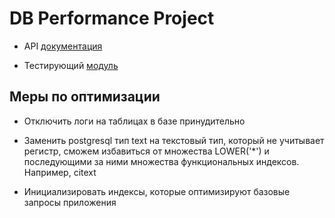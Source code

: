 # DB Performance Project

- API [документация](https://app.swaggerhub.com/apis/Andeo1812/TP-DB-course/1.0.0)

- Тестирующий [модуль](https://github.com/mailcourses/technopark-dbms-forum)

## Меры по оптимизации

- Отключить логи на таблицах в базе принудительно

- Заменить postgresql тип text на текстовый тип, который не учитывает регистр, сможем избавиться от множества LOWER('*') 
и последующими за ними множества функциональных индексов. Например, citext

- Инициализировать индексы, которые оптимизируют базовые запросы приложения
